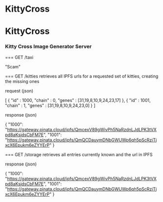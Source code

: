 # KittyCross


# KittyCross



### Kitty Cross Image Generator Server

=== GET /taxi 

"Scam"

=== GET /kitties 
retrieves all IPFS urls for a requested set of kitties, creating the missing ones

request (json)

[
    {
        "id" : 1000,
        "chain" : 0,
        "genes" : [31,19,8,10,9,24,23,17]
    },
    {
        "id" : 1001,
        "chain" : 1,
        "genes" : [31,19,8,10,9,24,23,0]
    }
]

response (json)

{
    "1000": "https://gateway.pinata.cloud/ipfs/QmcexV89gWivPh5NaRzdnLJdLPK3tVXpd8aKsjdsCbFM7E",
    "1001": "https://gateway.pinata.cloud/ipfs/QmQCDauymDNbGWUWp6qh5pScRziTjxcX6Epukm6eZYYErP"
}


=== GET /storage
retrieves all entries currently known and the url in IPFS

response (json)

{
    "1000": "https://gateway.pinata.cloud/ipfs/QmcexV89gWivPh5NaRzdnLJdLPK3tVXpd8aKsjdsCbFM7E",
    "1001": "https://gateway.pinata.cloud/ipfs/QmQCDauymDNbGWUWp6qh5pScRziTjxcX6Epukm6eZYYErP"
}
